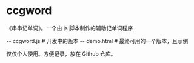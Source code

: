 # ccgword
《串串记单词》。一个由 js 脚本制作的辅助记单词程序


  -- ccgword.js    # 开发中的版本
  -- demo.html     # 最终可用的一个版本，且示例
  
  仅仅个人使用。方便记录，放在 Github 仓库。
